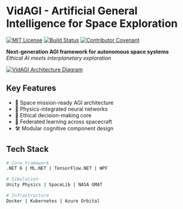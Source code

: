# VidAGI - Artificial General Intelligence for Space Exploration

[![MIT License](https://img.shields.io/badge/License-MIT-blue.svg)](https://opensource.org/licenses/MIT)
[![Build Status](https://img.shields.io/github/actions/workflow/status/GPollob/VidAGI/.github/workflows/ci_cd/build_pipeline.yml?branch=main&label=build)](https://github.com/GPollob/VidAGI/actions)
[![Contributor Covenant](https://img.shields.io/badge/Contributor%20Covenant-2.1-ff69b4.svg)](https://github.com/GPollob/VidAGI/blob/main/CODE_OF_CONDUCT.md)

**Next-generation AGI framework for autonomous space systems**  
*Ethical AI meets interplanetary exploration*

[![VidAGI Architecture Diagram](https://raw.githubusercontent.com/GPollob/VidAGI/main/docs/diagrams/system_design.drawio)](docs/diagrams/system_design.drawio)

## Key Features
- 🚀 Space mission-ready AGI architecture
- 🌌 Physics-integrated neural networks
- 🤖 Ethical decision-making core
- 🔄 Federated learning across spacecraft
- 🛠️ Modular cognitive component design

## Tech Stack
```bash
# Core Framework
.NET 6 | ML.NET | TensorFlow.NET | WPF

# Simulation
Unity Physics | SpaceLib | NASA GMAT

# Infrastructure
Docker | Kubernetes | Azure Orbital
